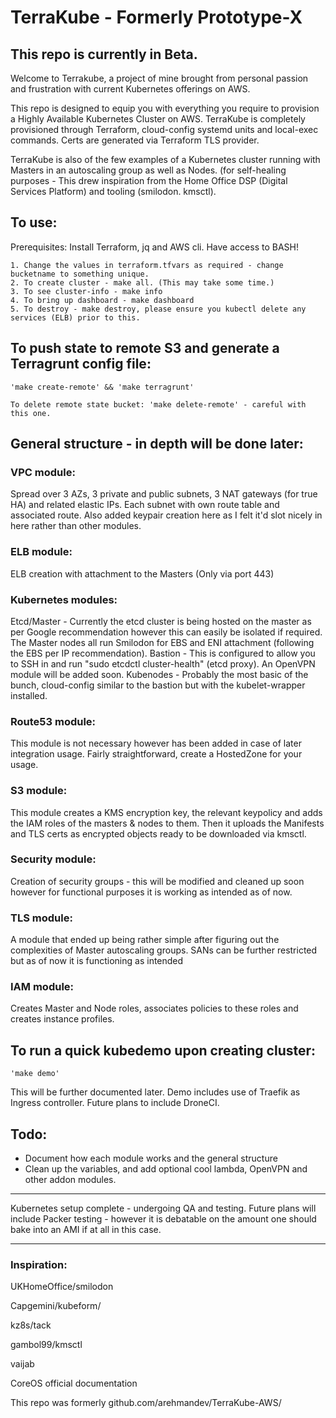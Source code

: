 # TerraKube - Formerly Prototype-X

## This repo is currently in Beta.

Welcome to Terrakube, a project of mine brought from personal passion and frustration with current Kubernetes offerings on AWS.

This repo is designed to equip you with everything you require to provision a Highly Available Kubernetes Cluster on AWS.
TerraKube is completely provisioned through Terraform, cloud-config systemd units and local-exec commands. Certs are generated via Terraform TLS provider.

TerraKube is also of the few examples of a Kubernetes cluster running with Masters in an autoscaling group as well as Nodes. (for self-healing purposes - This drew inspiration from the Home Office DSP (Digital Services Platform) and tooling (smilodon. kmsctl).


## To use:

Prerequisites: Install Terraform, jq and AWS cli. Have access to BASH!

```
1. Change the values in terraform.tfvars as required - change bucketname to something unique.
2. To create cluster - make all. (This may take some time.)
3. To see cluster-info - make info
4. To bring up dashboard - make dashboard
5. To destroy - make destroy, please ensure you kubectl delete any services (ELB) prior to this.
```

## To push state to remote S3 and generate a Terragrunt config file:

```
'make create-remote' && 'make terragrunt'

To delete remote state bucket: 'make delete-remote' - careful with this one.
```

## General structure - in depth will be done later:

### VPC module:

Spread over 3 AZs, 3 private and public subnets, 3 NAT gateways (for true HA) and related elastic IPs. Each subnet with own route table and associated route. Also added keypair creation here as I felt it'd slot nicely in here rather than other modules.

### ELB module:

ELB creation with attachment to the Masters (Only via port 443)

### Kubernetes modules:

Etcd/Master - Currently the etcd cluster is being hosted on the master as per Google recommendation however this can easily be isolated if required. The Master nodes all run Smilodon for EBS and ENI attachment (following the EBS per IP recommendation).
Bastion - This is configured to allow you to SSH in and run "sudo etcdctl cluster-health" (etcd proxy). An OpenVPN module will be added soon.
Kubenodes - Probably the most basic of the bunch, cloud-config similar to the bastion but with the kubelet-wrapper installed.

### Route53 module:

This module is not necessary however has been added in case of later integration usage. Fairly straightforward, create a HostedZone for your usage.

### S3 module:

This module creates a KMS encryption key, the relevant keypolicy and adds the IAM roles of the masters & nodes to them. Then it uploads the Manifests and TLS certs as encrypted objects ready to be downloaded via kmsctl.

### Security module:

Creation of security groups - this will be modified and cleaned up soon however for functional purposes it is working as intended as of now.

### TLS module:

A module that ended up being rather simple after figuring out the complexities of Master autoscaling groups. SANs can be further restricted but as of now it is functioning as intended

### IAM module:

Creates Master and Node roles, associates policies to these roles and creates instance profiles.

## To run a quick kubedemo upon creating cluster:

```
'make demo'
```
This will be further documented later. Demo includes use of Traefik as Ingress controller. Future plans to include DroneCI.


## Todo:

- Document how each module works and the general structure
- Clean up the variables, and add optional cool lambda, OpenVPN and other addon modules.

------------------------

Kubernetes setup complete - undergoing QA and testing. Future plans will include Packer testing - however it is debatable on the amount one should bake into an AMI if at all in this case.

----------------------

### Inspiration:

UKHomeOffice/smilodon

Capgemini/kubeform/

kz8s/tack

gambol99/kmsctl

vaijab

CoreOS official documentation

This repo was formerly github.com/arehmandev/TerraKube-AWS/
